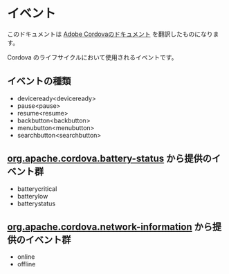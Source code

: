 イベント
========

<div class="admonition note">

このドキュメントは [Adobe
Cordovaのドキュメント](https://github.com/apache/cordova-plugin-device-motion/blob/master/README.md)
を翻訳したものになります。

</div>

Cordova のライフサイクルにおいて使用されるイベントです。

イベントの種類
--------------

-   deviceready&lt;deviceready&gt;
-   pause&lt;pause&gt;
-   resume&lt;resume&gt;
-   backbutton&lt;backbutton&gt;
-   menubutton&lt;menubutton&gt;
-   searchbutton&lt;searchbutton&gt;

[org.apache.cordova.battery-status](https://github.com/apache/cordova-plugin-battery-status/blob/master/doc/ja/index.md) から提供のイベント群
---------------------------------------------------------------------------------------------------------------------------------------------

-   batterycritical
-   batterylow
-   batterystatus

[org.apache.cordova.network-information](https://github.com/apache/cordova-plugin-network-information/blob/master/doc/ja/index.md) から提供のイベント群
-------------------------------------------------------------------------------------------------------------------------------------------------------

-   online
-   offline

